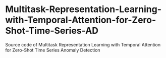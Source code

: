 # Multitask-Representation-Learning-with-Temporal-Attention-for-Zero-Shot-Time-Series-AD
Source code of Multitask Representation Learning with Temporal Attention for Zero-Shot Time Series Anomaly Detection
